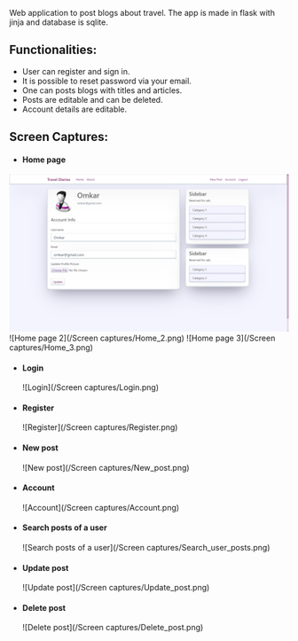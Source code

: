 Web application to post blogs about travel. The app is made in flask with jinja and database is sqlite.

## Functionalities:

- User can register and sign in.
- It is possible to reset password via your email.
- One can posts blogs with titles and articles.
- Posts are editable and can be deleted.
- Account details are editable.

## Screen Captures:

- #### Home page

![Home page 1](https://github.com/sayali-martal/BlogApp/blob/main/Screen%20captures/Account.png)
![Home page 2](/Screen captures/Home_2.png)
![Home page 3](/Screen captures/Home_3.png)

- #### Login

  ![Login](/Screen captures/Login.png)

- #### Register

  ![Register](/Screen captures/Register.png)

- #### New post

  ![New post](/Screen captures/New_post.png)

- #### Account

  ![Account](/Screen captures/Account.png)

- #### Search posts of a user

  ![Search posts of a user](/Screen captures/Search_user_posts.png)

- #### Update post

  ![Update post](/Screen captures/Update_post.png)

- #### Delete post
  ![Delete post](/Screen captures/Delete_post.png)
